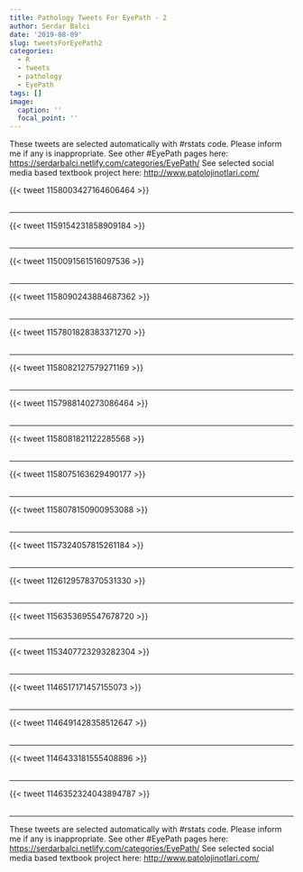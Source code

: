 ```yaml
---
title: Pathology Tweets For EyePath - 2
author: Serdar Balci
date: '2019-08-09'
slug: tweetsForEyePath2
categories:
  - R
  - tweets
  - pathology
  - EyePath
tags: []
image:
  caption: ''
  focal_point: ''
---
```



These tweets are selected automatically with #rstats code. Please inform me if any is inappropriate.
See other #EyePath pages here: https://serdarbalci.netlify.com/categories/EyePath/ 
See selected social media based textbook project here: http://www.patolojinotlari.com/

{{< tweet 1158003427164606464 >}}
<br>
<br>
<hr>
{{< tweet 1159154231858909184 >}}
<br>
<br>
<hr>
{{< tweet 1150091561516097536 >}}
<br>
<br>
<hr>
{{< tweet 1158090243884687362 >}}
<br>
<br>
<hr>
{{< tweet 1157801828383371270 >}}
<br>
<br>
<hr>
{{< tweet 1158082127579271169 >}}
<br>
<br>
<hr>
{{< tweet 1157988140273086464 >}}
<br>
<br>
<hr>
{{< tweet 1158081821122285568 >}}
<br>
<br>
<hr>
{{< tweet 1158075163629490177 >}}
<br>
<br>
<hr>
{{< tweet 1158078150900953088 >}}
<br>
<br>
<hr>
{{< tweet 1157324057815261184 >}}
<br>
<br>
<hr>
{{< tweet 1126129578370531330 >}}
<br>
<br>
<hr>
{{< tweet 1156353695547678720 >}}
<br>
<br>
<hr>
{{< tweet 1153407723293282304 >}}
<br>
<br>
<hr>
{{< tweet 1146517171457155073 >}}
<br>
<br>
<hr>
{{< tweet 1146491428358512647 >}}
<br>
<br>
<hr>
{{< tweet 1146433181555408896 >}}
<br>
<br>
<hr>
{{< tweet 1146352324043894787 >}}
<br>
<br>
<hr>


These tweets are selected automatically with #rstats code. Please inform me if any is inappropriate.
See other #EyePath pages here: https://serdarbalci.netlify.com/categories/EyePath/ 
See selected social media based textbook project here: http://www.patolojinotlari.com/
